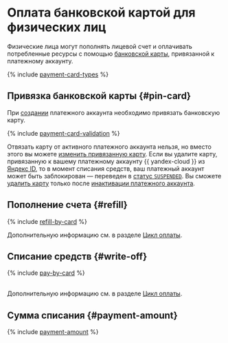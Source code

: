 # Оплата банковской картой для физических лиц

Физические лица могут пополнять лицевой счет и оплачивать потребленные ресурсы с помощью [банковской карты](#debit-card), привязанной к платежному аккаунту.

{% include [payment-card-types](../../_includes/billing/payment-card-types.md) %}

## Привязка банковской карты {#pin-card}

При [создании](../quickstart/index.md) платежного аккаунта необходимо привязать банковскую карту.

{% include [payment-card-validation](../_includes/payment-card-validation.md) %}

Отвязать карту от активного платежного аккаунта нельзя, но вместо этого вы можете [изменить привязанную карту](../operations/pin-card.md). Если вы удалите карту, привязанную к вашему платежному аккаунту {{ yandex-cloud }} из [Яндекс ID](https://passport.yandex.ru/profile), то в момент списания средств, ваш платежный аккаунт может быть заблокирован — переведен в [статус `SUSPENDED`](../concepts/billing-account-statuses.md). Вы сможете [удалить карту](../operations/pin-card.md#remove-card) только после [инактивации платежного аккаунта](../operations/delete-account.md). 

## Пополнение счета {#refill}

{% include [refill-by-card](../_includes/refill-by-card.md) %}

Дополнительную информацию см. в разделе [Цикл оплаты](../payment/billing-cycle-individual.md).


## Списание средств {#write-off}

{% include [pay-by-card](../_includes/pay-by-card.md) %}


<br/>Дополнительную информацию см. в разделе [Цикл оплаты](../payment/billing-cycle-individual.md).



## Сумма списания {#payment-amount}

{% include [payment-amount](../_includes/payment-amount.md) %}
